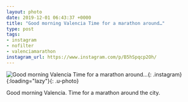 ```yaml
---
layout: photo
date: 2019-12-01 06:43:37 +0000
title: "Good morning Valencia Time for a marathon around…"
type: post
tags:
- instagram
- nofilter
- valenciamarathon
instagram_url: https://www.instagram.com/p/B5hSpqcp2Oh/
---
```


![Good morning Valencia Time for a marathon around…](https://gonefora.run/img/B5hSpqcp2Oh.jpg){: .instagram}{:loading="lazy"}{: .u-photo}

Good morning Valencia. Time for a marathon around the city.
